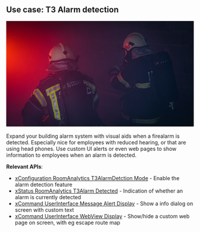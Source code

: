 ## Use case: T3 Alarm detection

<img src="/docs/images/usecases/firedrill.jpeg" />

Expand your building alarm system with visual aids when a firealarm is detected. Especially nice for employees with reduced hearing, or that are using head phones. Use custom UI alerts or even web pages to show information to employees when an alarm is detected.

**Relevant APIs**:

* [xConfiguration RoomAnalytics T3AlarmDetction Mode](/xapi/Configuration.RoomAnalytics.T3AlarmDetection.Mode) - Enable the alarm detection feature
* [xStatus RoomAnalytics T3Alarm Detected](/xapi/Status.RoomAnalytics.T3Alarm.Detected) - Indication of whether an alarm is currently detected
* [xCommand UserInterface Message Alert Display](/xapi/Command.UserInterface.Message.Alert.Display/) - Show a info dialog on screen with custom text
* [xCommand UserInterface WebView Display](/xapi/Command.UserInterface.WebView/) - Show/hide a custom web page on screen, with eg escape route map
